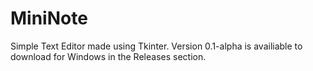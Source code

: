 # MiniNote
Simple Text Editor made using Tkinter.
Version 0.1-alpha is availiable to download for Windows in the Releases section.
